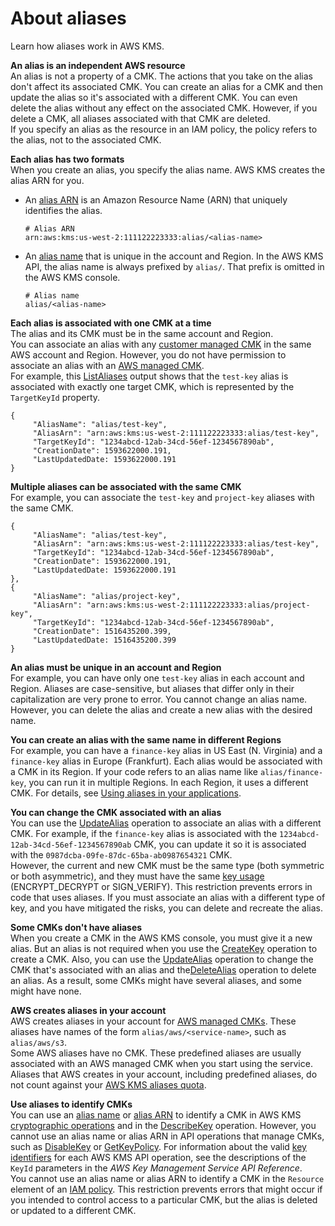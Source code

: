 # About aliases<a name="alias-about"></a>

Learn how aliases work in AWS KMS\.

**An alias is an independent AWS resource**  
An alias is not a property of a CMK\. The actions that you take on the alias don't affect its associated CMK\. You can create an alias for a CMK and then update the alias so it's associated with a different CMK\. You can even delete the alias without any effect on the associated CMK\. However, if you delete a CMK, all aliases associated with that CMK are deleted\.  
If you specify an alias as the resource in an IAM policy, the policy refers to the alias, not to the associated CMK\.

**Each alias has two formats**  
When you create an alias, you specify the alias name\. AWS KMS creates the alias ARN for you\.  
+ An [alias ARN](concepts.md#key-id-alias-ARN) is an Amazon Resource Name \(ARN\) that uniquely identifies the alias\. 

  ```
  # Alias ARN
  arn:aws:kms:us-west-2:111122223333:alias/<alias-name>
  ```
+ An [alias name](concepts.md#key-id-alias-name) that is unique in the account and Region\. In the AWS KMS API, the alias name is always prefixed by `alias/`\. That prefix is omitted in the AWS KMS console\.

  ```
  # Alias name
  alias/<alias-name>
  ```

**Each alias is associated with one CMK at a time**  
The alias and its CMK must be in the same account and Region\.   
You can associate an alias with any [customer managed CMK](concepts.md#customer-cmk) in the same AWS account and Region\. However, you do not have permission to associate an alias with an [AWS managed CMK](concepts.md#aws-managed-cmk)\.  
For example, this [ListAliases](https://docs.aws.amazon.com/kms/latest/APIReference/API_ListAliases.html) output shows that the `test-key` alias is associated with exactly one target CMK, which is represented by the `TargetKeyId` property\.  

```
{
     "AliasName": "alias/test-key",
     "AliasArn": "arn:aws:kms:us-west-2:111122223333:alias/test-key",
     "TargetKeyId": "1234abcd-12ab-34cd-56ef-1234567890ab",
     "CreationDate": 1593622000.191,
     "LastUpdatedDate: 1593622000.191
}
```

**Multiple aliases can be associated with the same CMK**  
For example, you can associate the `test-key` and `project-key` aliases with the same CMK\.  

```
{
     "AliasName": "alias/test-key",
     "AliasArn": "arn:aws:kms:us-west-2:111122223333:alias/test-key",
     "TargetKeyId": "1234abcd-12ab-34cd-56ef-1234567890ab",
     "CreationDate": 1593622000.191,
     "LastUpdatedDate: 1593622000.191
},
{
     "AliasName": "alias/project-key",
     "AliasArn": "arn:aws:kms:us-west-2:111122223333:alias/project-key",
     "TargetKeyId": "1234abcd-12ab-34cd-56ef-1234567890ab",
     "CreationDate": 1516435200.399,
     "LastUpdatedDate: 1516435200.399
}
```

**An alias must be unique in an account and Region**  
For example, you can have only one `test-key` alias in each account and Region\. Aliases are case\-sensitive, but aliases that differ only in their capitalization are very prone to error\. You cannot change an alias name\. However, you can delete the alias and create a new alias with the desired name\.

**You can create an alias with the same name in different Regions**  
For example, you can have a `finance-key` alias in US East \(N\. Virginia\) and a `finance-key` alias in Europe \(Frankfurt\)\. Each alias would be associated with a CMK in its Region\. If your code refers to an alias name like `alias/finance-key`, you can run it in multiple Regions\. In each Region, it uses a different CMK\. For details, see [Using aliases in your applications](alias-using.md)\.

**You can change the CMK associated with an alias**  
You can use the [UpdateAlias](https://docs.aws.amazon.com/kms/latest/APIReference/API_UpdateAlias.html) operation to associate an alias with a different CMK\. For example, if the `finance-key` alias is associated with the `1234abcd-12ab-34cd-56ef-1234567890ab` CMK, you can update it so it is associated with the `0987dcba-09fe-87dc-65ba-ab0987654321` CMK\.  
However, the current and new CMK must be the same type \(both symmetric or both asymmetric\), and they must have the same [key usage](concepts.md#key-usage) \(ENCRYPT\_DECRYPT or SIGN\_VERIFY\)\. This restriction prevents errors in code that uses aliases\. If you must associate an alias with a different type of key, and you have mitigated the risks, you can delete and recreate the alias\.

**Some CMKs don't have aliases**  
When you create a CMK in the AWS KMS console, you must give it a new alias\. But an alias is not required when you use the [CreateKey](https://docs.aws.amazon.com/kms/latest/APIReference/API_CreateKey.html) operation to create a CMK\. Also, you can use the [UpdateAlias](https://docs.aws.amazon.com/kms/latest/APIReference/API_UpdateAlias.html) operation to change the CMK that's associated with an alias and the[DeleteAlias](https://docs.aws.amazon.com/kms/latest/APIReference/API_DeleteAlias.html) operation to delete an alias\. As a result, some CMKs might have several aliases, and some might have none\.

**AWS creates aliases in your account**  
AWS creates aliases in your account for [AWS managed CMKs](concepts.md#aws-managed-cmk)\. These aliases have names of the form `alias/aws/<service-name>`, such as `alias/aws/s3`\.   
Some AWS aliases have no CMK\. These predefined aliases are usually associated with an AWS managed CMK when you start using the service\. Aliases that AWS creates in your account, including predefined aliases, do not count against your [AWS KMS aliases quota](resource-limits.md#aliases-limit)\.

**Use aliases to identify CMKs**  
You can use an [alias name](concepts.md#key-id-alias-name) or [alias ARN](concepts.md#key-id-alias-ARN) to identify a CMK in AWS KMS [cryptographic operations](concepts.md#cryptographic-operations) and in the [DescribeKey](https://docs.aws.amazon.com/kms/latest/APIReference/API_DescribeKey.html) operation\. However, you cannot use an alias name or alias ARN in API operations that manage CMKs, such as [DisableKey](https://docs.aws.amazon.com/kms/latest/APIReference/API_DisableKey.html) or [GetKeyPolicy](https://docs.aws.amazon.com/kms/latest/APIReference/API_GetKeyPolicy.html)\. For information about the valid [key identifiers](concepts.md#key-id) for each AWS KMS API operation, see the descriptions of the `KeyId` parameters in the *AWS Key Management Service API Reference*\.  
You cannot use an alias name or alias ARN to identify a CMK in the `Resource` element of an [IAM policy](iam-policies.md)\. This restriction prevents errors that might occur if you intended to control access to a particular CMK, but the alias is deleted or updated to a different CMK\.  